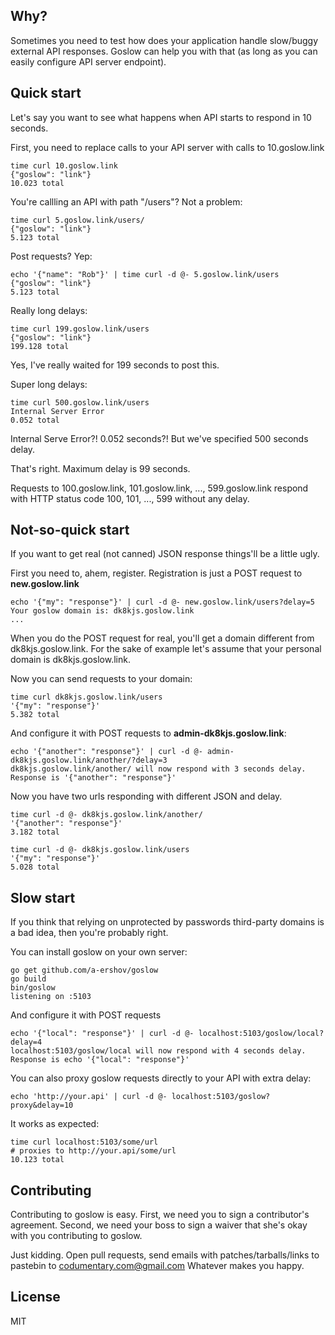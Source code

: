 ## Why?
Sometimes you need to test how does your application handle slow/buggy
external API responses. Goslow can help you with that (as long as you can easily
  configure API server endpoint).

## Quick start
Let's say you want to see what happens when API starts to respond in 10 seconds.

First, you need to replace calls to your API server with calls to 10.goslow.link

```shell
time curl 10.goslow.link
{"goslow": "link"}
10.023 total
```

You're callling an API with path "/users"? Not a problem:
```shell
time curl 5.goslow.link/users/
{"goslow": "link"}
5.123 total
```

Post requests? Yep:
```shell
echo '{"name": "Rob"}' | time curl -d @- 5.goslow.link/users
{"goslow": "link"}
5.123 total
```

Really long delays:
```shell
time curl 199.goslow.link/users
{"goslow": "link"}
199.128 total
```

Yes, I've really waited for 199 seconds to post this.

Super long delays:
```shell
time curl 500.goslow.link/users
Internal Server Error
0.052 total
```
Internal Serve Error?! 0.052 seconds?! But we've specified 500 seconds delay.

That's right. Maximum delay is 99 seconds.

Requests to 100.goslow.link, 101.goslow.link, ..., 599.goslow.link respond with
HTTP status code 100, 101, ..., 599 without any delay.


## Not-so-quick start
If you want to get real (not canned) JSON response things'll be a little ugly.

First you need to, ahem, register. Registration is just a POST request
to **new.goslow.link**

```shell
echo '{"my": "response"}' | curl -d @- new.goslow.link/users?delay=5
Your goslow domain is: dk8kjs.goslow.link
...
```

When you do the POST request for real, you'll get a domain different
from dk8kjs.goslow.link. For the sake of example let's assume that your
personal domain is dk8kjs.goslow.link.

Now you can send requests to your domain:
```shell
time curl dk8kjs.goslow.link/users
'{"my": "response"}'
5.382 total
```

And configure it with POST requests to **admin-dk8kjs.goslow.link**:
```shell
echo '{"another": "response"}' | curl -d @- admin-dk8kjs.goslow.link/another/?delay=3
dk8kjs.goslow.link/another/ will now respond with 3 seconds delay.
Response is '{"another": "response"}'
```

Now you have two urls responding with different JSON and delay.
```shell
time curl -d @- dk8kjs.goslow.link/another/
'{"another": "response"}'
3.182 total
```

```shell
time curl -d @- dk8kjs.goslow.link/users
'{"my": "response"}'
5.028 total
```

## Slow start
If you think that relying on unprotected by passwords third-party domains is a
bad idea, then you're probably right.

You can install goslow on your own server:

```shell
go get github.com/a-ershov/goslow
go build
bin/goslow
listening on :5103
```

And configure it with POST requests
```shell
echo '{"local": "response"}' | curl -d @- localhost:5103/goslow/local?delay=4
localhost:5103/goslow/local will now respond with 4 seconds delay.
Response is echo '{"local": "response"}'
```

You can also proxy goslow requests directly to your API with extra delay:
```shell
echo 'http://your.api' | curl -d @- localhost:5103/goslow?proxy&delay=10
```

It works as expected:
```shell
time curl localhost:5103/some/url
# proxies to http://your.api/some/url
10.123 total
```




## Contributing
Contributing to goslow is easy.
First, we need you to sign a contributor's agreement.
Second, we need your boss to sign a waiver that she's okay with you
contributing to goslow.

Just kidding. Open pull requests, send emails with patches/tarballs/links to pastebin
to [codumentary.com@gmail.com](mailto:codumentary.com@gmail.com) Whatever makes you happy.

## License
MIT
